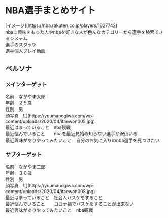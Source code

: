 <h1>NBA選手まとめサイト </h1>  
[イメージ](https://nba.rakuten.co.jp/players/1627742)<br>
nbaに興味をもった人やnbaを好きな人が色んなカテゴリーから選手を検索できるシステム<br>
選手のスタッツ<br> 
選手個人プレイ動画 <br>

<h2>ペルソナ</h2>

<h3>メインターゲット</h3>
名前　ながやま太郎<br>
年齢　２５歳<br>
性別　男<br>
顔写真　![](https://yuumanogiwa.com/wp-content/uploads/2020/04/itaewon005.jpg)<br>
最近はまっていること　nba観戦<br>
最近悩んでいること　　nbaを最近見始め知らない選手が沢山いる<br>
最近興味がありやってみたいこと　自分のお気に入りのnba選手を見つけたい<br>

<h3>サブターゲット</h3>
名前　ながやま二郎<br>
年齢　３０歳<br>
性別　男<br>
顔写真　![](https://yuumanogiwa.com/wp-content/uploads/2020/04/itaewon008.jpg)<br>
最近はまっていること　社会人バスケをすること<br>
最近悩んでいること　　コロナ禍でバスケをすることが出来ない<br>
最近興味がありやってみたいこと　nba観戦<br>








